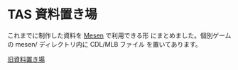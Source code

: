 # TAS 資料置き場

これまでに制作した資料を [Mesen](https://www.mesen.ca/) で利用できる形
にまとめました。個別ゲームの mesen/ ディレクトリ内に CDL/MLB ファイル
を置いてあります。

[旧資料置き場](http://www6.atpages.jp/appsouko/work/TAS/)
